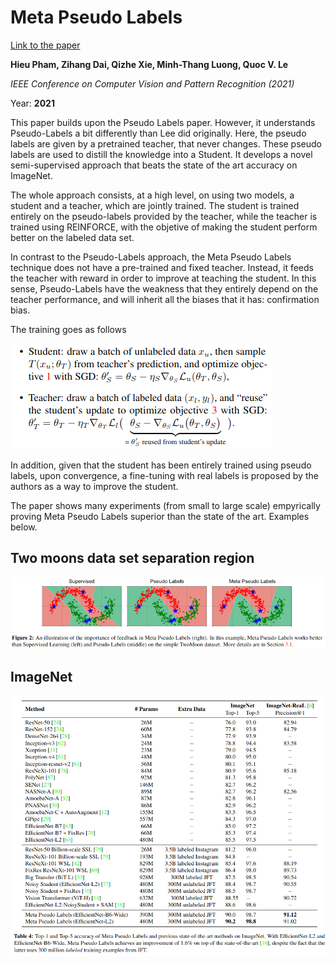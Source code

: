 # Meta Pseudo Labels

[Link to the paper](https://arxiv.org/abs/2003.10580)

**Hieu Pham, Zihang Dai, Qizhe Xie, Minh-Thang Luong, Quoc V. Le**

*IEEE Conference on Computer Vision and Pattern Recognition (2021)*

Year: **2021**


This paper builds upon the Pseudo Labels paper. However, it understands Pseudo-Labels a bit differently than Lee did originally. Here, the pseudo labels are given by a pretrained teacher, that never changes. These pseudo labels are used to distill the knowledge into a Student. It develops a novel semi-supervised approach that beats the state of the art accuracy on ImageNet.

The whole approach consists, at a high level, on using two models, a student and a teacher, which are jointly trained. The  student is trained entirely on the pseudo-labels provided by the teacher, while the teacher is trained using REINFORCE, with the objetive of making the student perform better on the labeled data set. 

In contrast to the Pseudo-Labels approach, the Meta Pseudo Labels technique does not have a pre-trained and fixed teacher. Instead, it feeds the teacher with reward in order to improve at teaching the student. In this sense, Pseudo-Labels have the weakness that they entirely depend on the teacher performance, and will inherit all the biases that it has: confirmation bias.

The training goes as follows

![](pham2021/formulas.png)

In addition, given that the student has been entirely trained using pseudo labels, upon convergence, a fine-tuning with real labels is proposed by the authors as a way to improve the student.

The paper shows many experiments (from small to large scale) empyrically proving Meta Pseudo Labels superior than the state of the art. Examples below.

## Two moons data set separation region
![](pham2021/2moons.png)

## ImageNet
![](pham2021/imagenet.png)